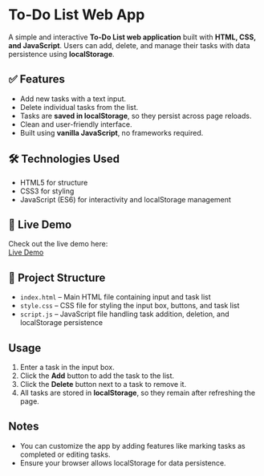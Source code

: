 # To-Do List Web App

A simple and interactive **To-Do List web application** built with **HTML, CSS, and JavaScript**. Users can add, delete, and manage their tasks with data persistence using **localStorage**.

## ✅ Features

- Add new tasks with a text input.
- Delete individual tasks from the list.
- Tasks are **saved in localStorage**, so they persist across page reloads.
- Clean and user-friendly interface.
- Built using **vanilla JavaScript**, no frameworks required.

## 🛠 Technologies Used

- HTML5 for structure
- CSS3 for styling
- JavaScript (ES6) for interactivity and localStorage management

## 🚀 Live Demo

Check out the live demo here:  
[Live Demo](https://arjun-uu.github.io/To-Do-List-Web-App/)

## 📂 Project Structure

- `index.html` – Main HTML file containing input and task list  
- `style.css` – CSS file for styling the input box, buttons, and task list  
- `script.js` – JavaScript file handling task addition, deletion, and localStorage persistence

## Usage

1. Enter a task in the input box.  
2. Click the **Add** button to add the task to the list.  
3. Click the **Delete** button next to a task to remove it.  
4. All tasks are stored in **localStorage**, so they remain after refreshing the page.

## Notes

- You can customize the app by adding features like marking tasks as completed or editing tasks.  
- Ensure your browser allows localStorage for data persistence.
